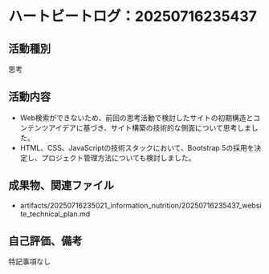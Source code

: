 # ハートビートログ：20250716235437

## 活動種別
思考

## 活動内容
- Web検索ができないため、前回の思考活動で検討したサイトの初期構造とコンテンツアイデアに基づき、サイト構築の技術的な側面について思考しました。
- HTML、CSS、JavaScriptの技術スタックにおいて、Bootstrap 5の採用を決定し、プロジェクト管理方法についても検討しました。

## 成果物、関連ファイル
- artifacts/20250716235021_information_nutrition/20250716235437_website_technical_plan.md

## 自己評価、備考
特記事項なし
